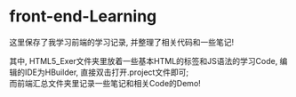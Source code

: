 # front-end-Learning
这里保存了我学习前端的学习记录, 并整理了相关代码和一些笔记! 

其中, HTML5_Exer文件夹里放着一些基本HTML的标签和JS语法的学习Code, 编辑的IDE为HBuilder, 直接双击打开.project文件即可;<br>
而前端汇总文件夹里记录一些笔记和相关Code的Demo!
